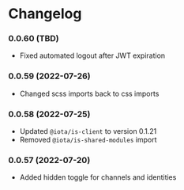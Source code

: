 # Changelog

### 0.0.60 (TBD)

-   Fixed automated logout after JWT expiration

### 0.0.59 (2022-07-26)

-   Changed scss imports back to css imports

### 0.0.58 (2022-07-25)

-   Updated `@iota/is-client` to version 0.1.21
-   Removed `@iota/is-shared-modules` import

### 0.0.57 (2022-07-20)

-   Added hidden toggle for channels and identities
